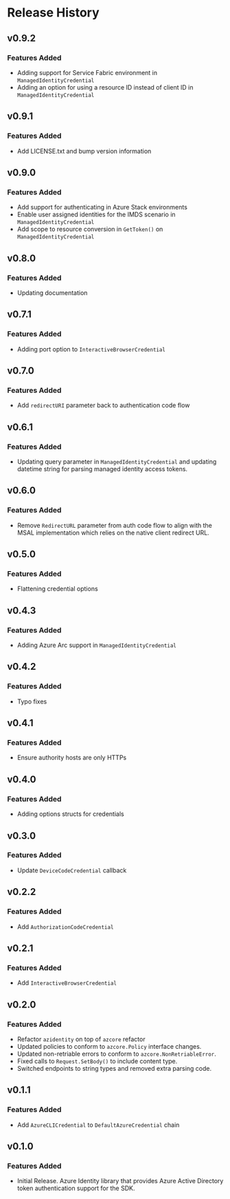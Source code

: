 # Release History


## v0.9.2
### Features Added
* Adding support for Service Fabric environment in `ManagedIdentityCredential`
* Adding an option for using a resource ID instead of client ID in `ManagedIdentityCredential`


## v0.9.1
### Features Added
* Add LICENSE.txt and bump version information


## v0.9.0
### Features Added
* Add support for authenticating in Azure Stack environments
* Enable user assigned identities for the IMDS scenario in `ManagedIdentityCredential`
* Add scope to resource conversion in `GetToken()` on `ManagedIdentityCredential`


## v0.8.0
### Features Added
* Updating documentation


## v0.7.1
### Features Added
* Adding port option to `InteractiveBrowserCredential`


## v0.7.0
### Features Added
* Add `redirectURI` parameter back to authentication code flow


## v0.6.1
### Features Added
* Updating query parameter in `ManagedIdentityCredential` and updating datetime string for parsing managed identity access tokens.


## v0.6.0
### Features Added
* Remove `RedirectURL` parameter from auth code flow to align with the MSAL implementation which relies on the native client redirect URL.


## v0.5.0
### Features Added
* Flattening credential options


## v0.4.3
### Features Added
* Adding Azure Arc support in `ManagedIdentityCredential`


## v0.4.2
### Features Added
* Typo fixes


## v0.4.1
### Features Added
* Ensure authority hosts are only HTTPs


## v0.4.0
### Features Added
* Adding options structs for credentials


## v0.3.0
### Features Added
* Update `DeviceCodeCredential` callback


## v0.2.2
### Features Added
* Add `AuthorizationCodeCredential`


## v0.2.1
### Features Added
* Add `InteractiveBrowserCredential`


## v0.2.0
### Features Added
* Refactor `azidentity` on top of `azcore` refactor
* Updated policies to conform to `azcore.Policy` interface changes.
* Updated non-retriable errors to conform to `azcore.NonRetriableError`.
* Fixed calls to `Request.SetBody()` to include content type.
* Switched endpoints to string types and removed extra parsing code.


## v0.1.1
### Features Added
* Add `AzureCLICredential` to `DefaultAzureCredential` chain


## v0.1.0
### Features Added
* Initial Release. Azure Identity library that provides Azure Active Directory token authentication support for the SDK.
